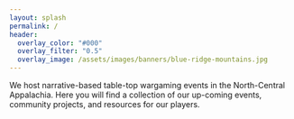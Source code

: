 ```yaml
---
layout: splash
permalink: /
header:
  overlay_color: "#000"
  overlay_filter: "0.5"
  overlay_image: /assets/images/banners/blue-ridge-mountains.jpg
---
```



We host narrative-based table-top wargaming events in the North-Central Appalachia. Here you will find a collection of our up-coming events, community projects, and resources for our players.